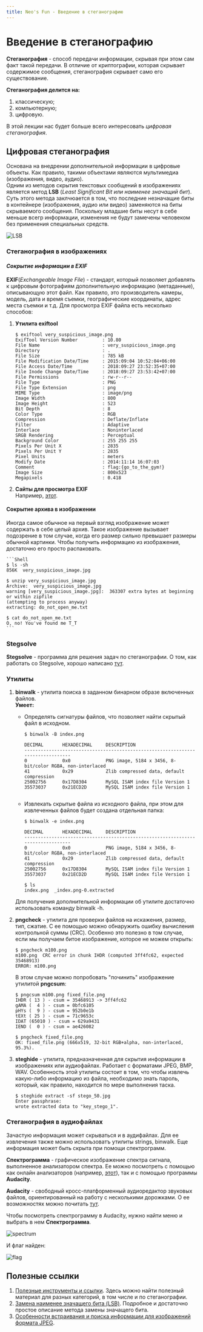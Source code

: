 ```yaml
---
title: Neo's Fun - Введение в стеганографию
--- 
```


# **Введение в стеганографию** 
**Стеганография** - способ передачи информации, скрывая при этом сам факт такой передачи. В отличие от криптографии, которая скрывает содержимое сообщения, стеганография скрывает само его существование.  

**Стеганография делится на:**
1. классическую;
2. компьютерную;
3. цифровую.

В этой лекции нас будет больше всего интересовать _цифровая стеганография_.

## **Цифровая стеганография**
Основана на внедрении дополнительной информации в цифровые объекты. Как правило, такими объектами являются мультимедиа (изображения, видео, аудио).  
Одним из методов скрытия текстовых сообщений в изображениях является метод **LSB** (_Least Significant Bit или наименее значащий бит_). Суть этого метода заклчюается в том, что последние незначащие биты в контейнере (изображения, аудио или видео) заменяются на биты скрываемого сообщения. Поскольку младшие биты несут в себе меньше всегр информации, изменения не будут замечены человеком без применения специальных средств.  
  
![LSB](https://3.bp.blogspot.com/-Y2mozhtViLQ/WnIwaQdEKfI/AAAAAAAAKGs/Z78gfWuI1bMfDeyNcCf0uBsS7Ttr6LQdgCLcBGAs/s640/encode.png)
  

### **Стеганография в изображениях**
#### ***Сокрытие информации в EXIF***
**EXIF**(_Exchangeable Image File_) - стандарт, который позволяет добавлять к цифровым фотографиям дополнительную информацию (метаданные), описывающую этот файл. Как правило, это производитель камеры, модель, дата и время съемки, географические координаты, адрес места съемки и т.д. Для просмотра EXIF файла есть несколько способов:  
1. **Утилита exiftool**  
    ```Shell
    $ exiftool very_suspicious_image.png
    ExifTool Version Number         : 10.80
    File Name                       : very_suspicious_image.png
    Directory                       : .
    File Size                       : 785 kB
    File Modification Date/Time     : 2015:09:04 10:52:04+06:00
    File Access Date/Time           : 2018:09:27 23:52:35+07:00
    File Inode Change Date/Time     : 2018:09:27 23:53:42+07:00
    File Permissions                : rw-r--r--
    File Type                       : PNG
    File Type Extension             : png
    MIME Type                       : image/png
    Image Width                     : 800
    Image Height                    : 523
    Bit Depth                       : 8
    Color Type                      : RGB
    Compression                     : Deflate/Inflate
    Filter                          : Adaptive
    Interlace                       : Noninterlaced
    SRGB Rendering                  : Perceptual
    Background Color                : 255 255 255
    Pixels Per Unit X               : 2835
    Pixels Per Unit Y               : 2835
    Pixel Units                     : meters
    Modify Date                     : 2014:11:14 16:07:03
    Comment                         : flag:{go_to_the_gym!}
    Image Size                      : 800x523
    Megapixels                      : 0.418
    ```

2. **Сайты для просмотра EXIF**   
    Например, [этот](http://exif.regex.info/exif.cgi).   
  
#### **Сокрытие архива в изображении**
Иногда самое обычное на первый взгляд изображение может содержать в себе целый архив. Такое изображение вызывает подозрение в том случае, когда его размер сильно превышает размеры обычной картинки. Чтобы получить информацию из изображения, достаточно его просто распаковать.  
  
    ```Shell
    $ ls -sh
    856K  very_suspicious_image.jpg

    $ unzip very_suspicious_image.jpg
    Archive:  very_suspicious_image.jpg
    warning [very_suspicious_image.jpg]:  363307 extra bytes at beginning or within zipfile
    (attempting to process anyway)
    extracting: do_not_open_me.txt

    $ cat do_not_open_me.txt
    O, no! You've found me T_T
    ```
  
### **Stegsolve**
**Stegsolve** - программа для решения задач по стеганографии. О том, как работать со Stegsolve, хорошо написано [тут](http://kmb.ufoctf.ru/stego/stegsolve/main.html).  
  
### Утилиты
1. **binwalk** - утилита поиска в заданном бинарном образе включенных файлов.  
**Умеет:**  
    - Определять сигнатуры файлов, что позволяет найти скрытый файл в исходном.  
  
        ```Shell
        $ binwalk -B index.png

        DECIMAL       HEXADECIMAL     DESCRIPTION
        --------------------------------------------------------------------------------
        0             0x0             PNG image, 5184 x 3456, 8-bit/color RGBA, non-interlaced
        41            0x29            Zlib compressed data, default compression
        25002756      0x17D8304       MySQL ISAM index file Version 1
        35573037      0x21ECD2D       MySQL ISAM index file Version 1


        ```
  
    - Извлекать скрытые файла из исходного файла, при этом для извлеченных файлов будет создана отдельная папка:  
  
        ```Shell
        $ binwalk -e index.png

        DECIMAL       HEXADECIMAL     DESCRIPTION
        --------------------------------------------------------------------------------
        0             0x0             PNG image, 5184 x 3456, 8-bit/color RGBA, non-interlaced
        41            0x29            Zlib compressed data, default compression
        25002756      0x17D8304       MySQL ISAM index file Version 1
        35573037      0x21ECD2D       MySQL ISAM index file Version 1

        $ ls
        index.png  _index.png-0.extracted
        ```
  
    Для получения дополнительной информации об утилите достаточно использовать команду binwalk -h.  
  
2. **pngcheck** - утилита для проверки файлов на искажения, размер, тип, сжатие. С ее помощью можно обнаружить ошибку вычисления контрольной суммы (CRC). Особенно это полезно в том случае, если мы получаем битое изображение, которое не можем открыть:  
  
    ```Shell
    $ pngcheck m100.png
    m100.png  CRC error in chunk IHDR (computed 3ff4fc62, expected 35468913)
    ERROR: m100.png
    ```
    
    В этом случае можно попробовать "починить" изображение утилитой **pngcsum**:  
    
    ```Shell
    $ pngcsum m100.png fixed_file.png
    IHDR ( 13 ) - csum = 35468913 -> 3ff4fc62
    gAMA (  4 ) - csum = 0bfc6105
    pHYs (  9 ) - csum = 952b0e1b
    tEXt ( 25 ) - csum = 71c9653c
    IDAT (65010 ) - csum = 629a9431
    IEND (  0 ) - csum = ae426082

    $ pngcheck fixed_file.png
    OK: fixed_file.png (666x519, 32-bit RGB+alpha, non-interlaced, 95.3%).
    ```
    
3. **steghide** - утилита, предназначенная для скрытия информации в изображениях или аудиофайлах. Работает с форматами JPEG, BMP, WAV. Особенность этой утилиты состоит в том, что чтобы извлечь какую-либо информацию из файла, необходимо знать пароль, который, как правило, находится по мере выполнения таска.
  
    ```Shell
    $ steghide extract -sf stego_50.jpg
    Enter passphrase: 
    wrote extracted data to "key_stego_1".
    ```
  
### **Стеганография в аудиофайлах**
Зачастую информация может скрываться и в аудифайлах. Для ее извлечения также можно использоватъ утилиты strings, binwalk. Еще информация может быть скрыта при помощи спектрограмм.  
   
**Спектрограмма** -  графическое изображение спектра сигнала, выполненное анализатором спектра. Ее можно посмотреть с помощью как онлайн анализаторов (например, [этот](https://academo.org/demos/spectrum-analyzer/)), так и с помощью программы **Audacity**.  
  
**Audacity** - свободный кросс-платформенный аудиоредактор звуковых файлов, ориентированный на работу с несколькими дорожками. О ее возможностях можно почитать [тут](http://audacity-free.ru/).  
  
  
Чтобы посмотреть спектрограмму в Audacity, нужно найти меню и выбрать в нем **Спектрограмма**.  
    
![spectrum](/files/spectrum.png)    

И флаг найден:  

![flag](/files/spectrum_flag.png)   

  
## **Полезные ссылки**
1. [Полезные инструменты и ссылки](https://resources.infosecinstitute.com/tools-of-trade-and-resources-to-prepare-in-a-hacker-ctf-competition-or-challenge/#gref). Здесь можно найти полезный материал для разных категорий, в том числе и по стеганографии.
2. [Замена наименее значащего бита (LSB)](http://www.nestego.ru/2012/07/lsb.html). Подробное и достаточно простое описание метода замены значащего бита.
3. [Особенности встраивания и поиска информации для изображений формата JPEG](http://www.nestego.ru/2012/09/jpeg.html).







